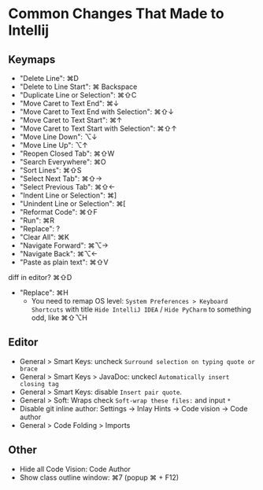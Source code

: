 

# Common Changes That Made to Intellij

## Keymaps

- "Delete Line": ⌘D
- "Delete to Line Start": ⌘ Backspace
- "Duplicate Line or Selection": ⌘⇧C
- "Move Caret to Text End": ⌘↓
- "Move Caret to Text End with Selection": ⌘⇧↓
- "Move Caret to Text Start": ⌘↑
- "Move Caret to Text Start with Selection": ⌘⇧↑
- "Move Line Down": ⌥↓
- "Move Line Up": ⌥↑
- "Reopen Closed Tab": ⌘⇧W
- "Search Everywhere": ⌘O
- "Sort Lines": ⌘⇧S
- "Select Next Tab": ⌘⇧→
- "Select Previous Tab": ⌘⇧←
- "Indent Line or Selection": ⌘]
- "Unindent Line or Selection": ⌘\[
- "Reformat Code": ⌘⇧F
- "Run": ⌘R
- "Replace": ?
- "Clear All": ⌘K
- "Navigate Forward": ⌘⌥→
- "Navigate Back": ⌘⌥←
- "Paste as plain text": ⌘⇧V

diff in editor? ⌘⇧D

  - "Replace": ⌘H
    - You need to remap OS level: `System Preferences > Keyboard Shortcuts` with title `Hide IntelliJ IDEA` / `Hide PyCharm` to something odd, like ⌘⇧⌥H


## Editor
 - General > Smart Keys: uncheck `Surround selection on typing quote or brace`
 - General > Smart Keys > JavaDoc: unckecl `Automatically insert closing tag`
 - General > Smart Keys: disable `Insert pair quote`.
 - General > Soft: Wraps check `Soft-wrap these files:` and input `*`
 - Disable git inline author: Settings -> Inlay Hints -> Code vision -> Code author
 - General > Code Folding > Imports

## Other
 - Hide all Code Vision: Code Author
 - Show class outline window: ⌘7    (popup ⌘ + F12)
